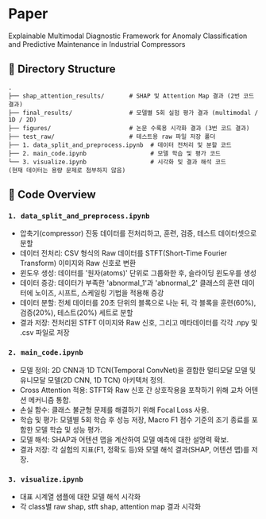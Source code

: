# Paper
Explainable Multimodal Diagnostic Framework for Anomaly Classification and Predictive Maintenance in Industrial Compressors

## 📁 Directory Structure

```
.
├── shap_attention_results/       # SHAP 및 Attention Map 결과 (2번 코드 결과)
├── final_results/                # 모델별 5회 실험 평가 결과 (multimodal / 1D / 2D)
├── figures/                      # 논문 수록용 시각화 결과 (3번 코드 결과)
├── test_raw/                     # 테스트용 raw 파일 저장 폴더
├── 1. data_split_and_preprocess.ipynb  # 데이터 전처리 및 분할 코드
├── 2. main_code.ipynb                  # 모델 학습 및 평가 코드
└── 3. visualize.ipynb                  # 시각화 및 결과 해석 코드
(현재 데이터는 용량 문제로 첨부하지 않음)
```

## 📄 Code Overview

### `1. data_split_and_preprocess.ipynb`
- 압축기(compressor) 진동 데이터를 전처리하고, 훈련, 검증, 테스트 데이터셋으로 분할
- 데이터 전처리: CSV 형식의 Raw 데이터를 STFT(Short-Time Fourier Transform) 이미지와 Raw 신호로 변환
- 윈도우 생성: 데이터를 '원자(atoms)' 단위로 그룹화한 후, 슬라이딩 윈도우를 생성
- 데이터 증강: 데이터가 부족한 'abnormal_1'과 'abnormal_2' 클래스의 훈련 데이터에 노이즈, 시프트, 스케일링 기법을 적용해 증강
- 데이터 분할: 전체 데이터를 20초 단위의 블록으로 나눈 뒤, 각 블록을 훈련(60%), 검증(20%), 테스트(20%) 세트로 분할
- 결과 저장: 전처리된 STFT 이미지와 Raw 신호, 그리고 메타데이터를 각각 .npy 및 .csv 파일로 저장

### `2. main_code.ipynb`
- 모델 정의: 2D CNN과 1D TCN(Temporal ConvNet)을 결합한 멀티모달 모델 및 유니모달 모델(2D CNN, 1D TCN) 아키텍처 정의.
- Cross Attention 적용: STFT와 Raw 신호 간 상호작용을 포착하기 위해 교차 어텐션 메커니즘 통합.
- 손실 함수: 클래스 불균형 문제를 해결하기 위해 Focal Loss 사용.
- 학습 및 평가:  모델별 5회 학습 후 성능 저장, Macro F1 점수 기준의 조기 종료를 포함한 모델 학습 및 성능 평가.
- 모델 해석: SHAP과 어텐션 맵을 계산하여 모델 예측에 대한 설명력 확보.
- 결과 저장: 각 실험의 지표(F1, 정확도 등)와 모델 해석 결과(SHAP, 어텐션 맵)를 저장.

### `3. visualize.ipynb`
- 대표 시계열 샘플에 대한 모델 해석 시각화
- 각 class별 raw shap, stft shap, attention map 결과 시각화
